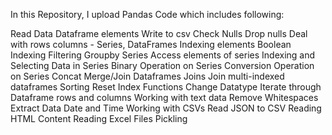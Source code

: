 
In this Repository, I upload Pandas Code which includes following:

Read Data
Dataframe elements
Write to csv
Check Nulls
Drop nulls
Deal with rows columns - Series, DataFrames
Indexing elements
Boolean Indexing
Filtering
Groupby
Series
Access elements of series
Indexing and Selecting Data in Series
Binary Operation on Series
Conversion Operation on Series
Concat
Merge/Join Dataframes
Joins
Join multi-indexed dataframes
Sorting
Reset Index
Functions
Change Datatype
Iterate through Dataframe rows and columns
Working with text data
Remove Whitespaces
Extract Data
Date and Time
Working with CSVs
Read JSON to CSV
Reading HTML Content
Reading Excel Files
Pickling
